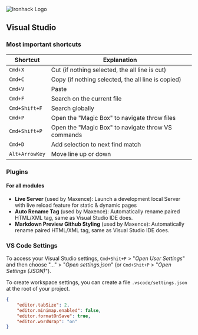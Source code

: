 ![Ironhack Logo](https://i.imgur.com/uYvaMH6.png)

## Visual Studio 

### Most important shortcuts

Shortcut       | Explanation
---------------|---------------------------------------------------
`Cmd+X`        | Cut (if nothing selected, the all line is cut)
`Cmd+C`        | Copy (if nothing selected, the all line is copied)
`Cmd+V`        | Paste
`Cmd+F`        | Search on the current file
`Cmd+Shift+F`  | Search globally
`Cmd+P`        | Open the "Magic Box" to navigate throw files
`Cmd+Shift+P`  | Open the "Magic Box" to navigate throw VS commands
`Cmd+D`        | Add selection to next find match
`Alt+ArrowKey` | Move line up or down


### Plugins

#### For all modules
- **Live Server** (used by Maxence): Launch a development local Server with live reload feature for static & dynamic pages
- **Auto Rename Tag** (used by Maxence): Automatically rename paired HTML/XML tag, same as Visual Studio IDE does.
- **Markdown Preview Github Styling** (used by Maxence): Automatically rename paired HTML/XML tag, same as Visual Studio IDE does.


### VS Code Settings

To access your Visual Studio settings, `Cmd+Shit+P` > "*Open User Settings*" and then choose "..." > "*Open settings.json*" (or `Cmd+Shit+P` > "*Open Settings (JSON)*").

To create workspace settings, you can create a file `.vscode/settings.json` at the root of your project. 

```json
{
    "editor.tabSize": 2,
    "editor.minimap.enabled": false,
    "editor.formatOnSave": true,
    "editor.wordWrap": "on"
}
```